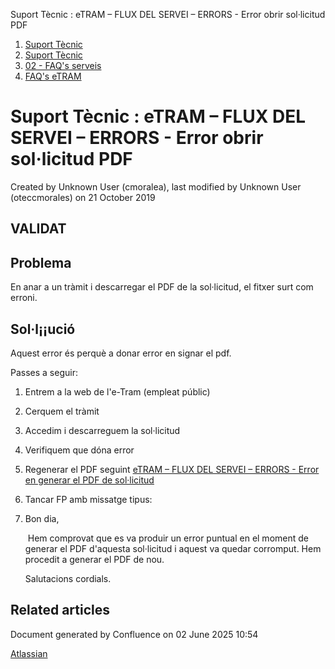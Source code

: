 Suport Tècnic : eTRAM – FLUX DEL SERVEI – ERRORS - Error obrir sol·licitud PDF  

1.  [Suport Tècnic](index.md)
2.  [Suport Tècnic](13893782.md)
3.  [02 - FAQ's serveis](26313393.md)
4.  [FAQ's eTRAM](28705567.md)

Suport Tècnic : eTRAM – FLUX DEL SERVEI – ERRORS - Error obrir sol·licitud PDF
==============================================================================

Created by Unknown User (cmoralea), last modified by Unknown User (oteccmorales) on 21 October 2019

VALIDAT
-------

Problema
--------

En anar a un tràmit i descarregar el PDF de la sol·licitud, el fitxer surt com erroni.

Sol·l¡¡ució
-----------

Aquest error és perquè a donar error en signar el pdf.

Passes a seguir:  

1.  Entrem a la web de l'e-Tram (empleat públic)
2.  Cerquem el tràmit
3.  Accedim i descarreguem la sol·licitud
4.  Verifiquem que dóna error
5.  Regenerar el PDF seguint [eTRAM – FLUX DEL SERVEI – ERRORS - Error en generar el PDF de sol·licitud](26313451.md)
6.  Tancar FP amb missatge tipus:
7.  Bon dia,
    
     Hem comprovat que es va produir un error puntual en el moment de generar el PDF d'aquesta sol·licitud i aquest va quedar corromput. Hem procedit a generar el PDF de nou.
    
    Salutacions cordials.
    
      
    

Related articles
----------------

  

  

  

  

Document generated by Confluence on 02 June 2025 10:54

[Atlassian](http://www.atlassian.com/)